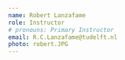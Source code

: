 ```yaml
---
name: Robert Lanzafame
role: Instructor
# pronouns: Primary Instructor
email: R.C.Lanzafame@tudelft.nl
photo: robert.JPG
---
```


<!-- [Schedule an appointment](#){: .btn .btn-outline } -->
